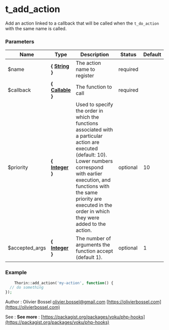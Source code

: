 # t_add_action

Add an action linked to a callback that will be called when the `t_do_action` with the same name is called.


### Parameters
Name  |  Type  |  Description  |  Status  |  Default
------------  |  ------------  |  ------------  |  ------------  |  ------------
$name  |  **{ [String](http://php.net/manual/en/language.types.string.php) }**  |  The action name to register  |  required  |
$callback  |  **{ [Callable](http://php.net/manual/en/language.types.callable.php) }**  |  The function to call  |  required  |
$priority  |  **{ [Integer](http://php.net/manual/en/language.types.integer.php) }**  |  Used to specify the order in which the functions associated with a particular action are executed (default: 10). Lower numbers correspond with earlier execution, and functions with the same priority are executed in the order in which they were added to the action.  |  optional  |  10
$accepted_args  |  **{ [Integer](http://php.net/manual/en/language.types.integer.php) }**  |  The number of arguments the function accept (default 1).  |  optional  |  1

### Example
```php
	Thorin::add_action('my-action', function() {
  // do something
});
```
Author : Olivier Bossel [olivier.bossel@gmail.com](mailto:olivier.bossel@gmail.com) [https://olivierbossel.com](https://olivierbossel.com)

See : **See more** : [https://packagist.org/packages/voku/php-hooks](https://packagist.org/packages/voku/php-hooks)